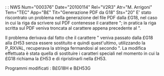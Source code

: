  :  : NWS Num="000376" Date="20100114" Rel="V2R3" Atr="M. Arrigoni" Tem="TEC" App="B£" Tit="Generazione PDF da G18" Sts="20"
E' stato riscontrato un problema nella generazione del file PDF dalla £G18, nel caso in cui la riga
da scrivere sul PDF contenesse il carattere "; in pratica la riga scritta sul PDF veniva troncata al carattere appena precedente al ".

Il problema derivava dal fatto che il carattere " veniva passato dalla £G18 alla £H53 senza essere
sostituito e quindi quest'ultimo, utilizzando la P_RXVAL, recuperava la stringa fermandosi al secondo ".
La modifica effettuata è stata quella di sostituire i caratteri speciali nel momento in cui la £G18 richiama la £H53 e di ripristinarli nella £H53.

Programmi modificati : 
B£G18H e B£H53G
